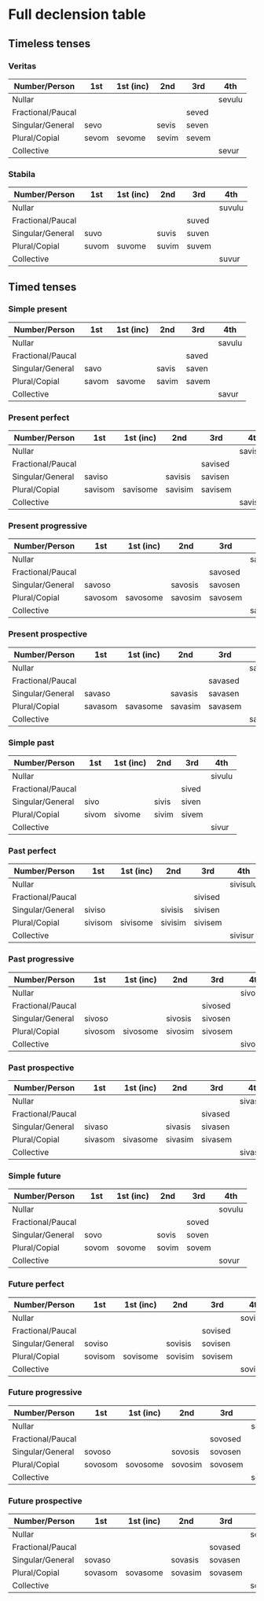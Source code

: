 # Full declension table

## Timeless tenses

### Veritas

| Number/Person     | 1st   | 1st (inc) | 2nd   | 3rd   | 4th    |
| ----------------- | ----- | --------- | ----- | ----- | ------ |
| Nullar            |       |           |       |       | sevulu |
| Fractional/Paucal |       |           |       | seved |        |
| Singular/General  | sevo  |           | sevis | seven |        |
| Plural/Copial     | sevom | sevome    | sevim | sevem |        |
| Collective        |       |           |       |       | sevur  |

### Stabila

| Number/Person     | 1st   | 1st (inc) | 2nd   | 3rd   | 4th    |
| ----------------- | ----- | --------- | ----- | ----- | ------ |
| Nullar            |       |           |       |       | suvulu |
| Fractional/Paucal |       |           |       | suved |        |
| Singular/General  | suvo  |           | suvis | suven |        |
| Plural/Copial     | suvom | suvome    | suvim | suvem |        |
| Collective        |       |           |       |       | suvur  |

## Timed tenses

### Simple present

| Number/Person     | 1st   | 1st (inc) | 2nd   | 3rd   | 4th    |
| ----------------- | ----- | --------- | ----- | ----- | ------ |
| Nullar            |       |           |       |       | savulu |
| Fractional/Paucal |       |           |       | saved |        |
| Singular/General  | savo  |           | savis | saven |        |
| Plural/Copial     | savom | savome    | savim | savem |        |
| Collective        |       |           |       |       | savur  |

### Present perfect

| Number/Person     | 1st     | 1st (inc) | 2nd     | 3rd     | 4th      |
| ----------------- | ------- | --------- | ------- | ------- | -------- |
| Nullar            |         |           |         |         | savisulu |
| Fractional/Paucal |         |           |         | savised |          |
| Singular/General  | saviso  |           | savisis | savisen |          |
| Plural/Copial     | savisom | savisome  | savisim | savisem |          |
| Collective        |         |           |         |         | savisur  |

### Present progressive

| Number/Person     | 1st     | 1st (inc) | 2nd     | 3rd     | 4th      |
| ----------------- | ------- | --------- | ------- | ------- | -------- |
| Nullar            |         |           |         |         | savosulu |
| Fractional/Paucal |         |           |         | savosed |          |
| Singular/General  | savoso  |           | savosis | savosen |          |
| Plural/Copial     | savosom | savosome  | savosim | savosem |          |
| Collective        |         |           |         |         | savosur  |

### Present prospective

| Number/Person     | 1st     | 1st (inc) | 2nd     | 3rd     | 4th      |
| ----------------- | ------- | --------- | ------- | ------- | -------- |
| Nullar            |         |           |         |         | savasulu |
| Fractional/Paucal |         |           |         | savased |          |
| Singular/General  | savaso  |           | savasis | savasen |          |
| Plural/Copial     | savasom | savasome  | savasim | savasem |          |
| Collective        |         |           |         |         | savasur  |

### Simple past

| Number/Person     | 1st   | 1st (inc) | 2nd   | 3rd   | 4th    |
| ----------------- | ----- | --------- | ----- | ----- | ------ |
| Nullar            |       |           |       |       | sivulu |
| Fractional/Paucal |       |           |       | sived |        |
| Singular/General  | sivo  |           | sivis | siven |        |
| Plural/Copial     | sivom | sivome    | sivim | sivem |        |
| Collective        |       |           |       |       | sivur  |

### Past perfect

| Number/Person     | 1st     | 1st (inc) | 2nd     | 3rd     | 4th      |
| ----------------- | ------- | --------- | ------- | ------- | -------- |
| Nullar            |         |           |         |         | sivisulu |
| Fractional/Paucal |         |           |         | sivised |          |
| Singular/General  | siviso  |           | sivisis | sivisen |          |
| Plural/Copial     | sivisom | sivisome  | sivisim | sivisem |          |
| Collective        |         |           |         |         | sivisur  |

### Past progressive

| Number/Person     | 1st     | 1st (inc) | 2nd     | 3rd     | 4th      |
| ----------------- | ------- | --------- | ------- | ------- | -------- |
| Nullar            |         |           |         |         | sivosulu |
| Fractional/Paucal |         |           |         | sivosed |          |
| Singular/General  | sivoso  |           | sivosis | sivosen |          |
| Plural/Copial     | sivosom | sivosome  | sivosim | sivosem |          |
| Collective        |         |           |         |         | sivosur  |

### Past prospective

| Number/Person     | 1st     | 1st (inc) | 2nd     | 3rd     | 4th      |
| ----------------- | ------- | --------- | ------- | ------- | -------- |
| Nullar            |         |           |         |         | sivasulu |
| Fractional/Paucal |         |           |         | sivased |          |
| Singular/General  | sivaso  |           | sivasis | sivasen |          |
| Plural/Copial     | sivasom | sivasome  | sivasim | sivasem |          |
| Collective        |         |           |         |         | sivasur  |

### Simple future

| Number/Person     | 1st   | 1st (inc) | 2nd   | 3rd   | 4th    |
| ----------------- | ----- | --------- | ----- | ----- | ------ |
| Nullar            |       |           |       |       | sovulu |
| Fractional/Paucal |       |           |       | soved |        |
| Singular/General  | sovo  |           | sovis | soven |        |
| Plural/Copial     | sovom | sovome    | sovim | sovem |        |
| Collective        |       |           |       |       | sovur  |

### Future perfect

| Number/Person     | 1st     | 1st (inc) | 2nd     | 3rd     | 4th      |
| ----------------- | ------- | --------- | ------- | ------- | -------- |
| Nullar            |         |           |         |         | sovisulu |
| Fractional/Paucal |         |           |         | sovised |          |
| Singular/General  | soviso  |           | sovisis | sovisen |          |
| Plural/Copial     | sovisom | sovisome  | sovisim | sovisem |          |
| Collective        |         |           |         |         | sovisur  |

### Future progressive

| Number/Person     | 1st     | 1st (inc) | 2nd     | 3rd     | 4th      |
| ----------------- | ------- | --------- | ------- | ------- | -------- |
| Nullar            |         |           |         |         | sovosulu |
| Fractional/Paucal |         |           |         | sovosed |          |
| Singular/General  | sovoso  |           | sovosis | sovosen |          |
| Plural/Copial     | sovosom | sovosome  | sovosim | sovosem |          |
| Collective        |         |           |         |         | sovosur  |

### Future prospective

| Number/Person     | 1st     | 1st (inc) | 2nd     | 3rd     | 4th      |
| ----------------- | ------- | --------- | ------- | ------- | -------- |
| Nullar            |         |           |         |         | sovasulu |
| Fractional/Paucal |         |           |         | sovased |          |
| Singular/General  | sovaso  |           | sovasis | sovasen |          |
| Plural/Copial     | sovasom | sovasome  | sovasim | sovasem |          |
| Collective        |         |           |         |         | sovasur  |
